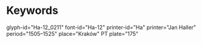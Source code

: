 # Keywords
glyph-id="Ha-12_0211"
font-id="Ha-12"
printer-id="Ha"
printer="Jan Haller"
period="1505–1525"
place="Kraków"
PT plate="175"
